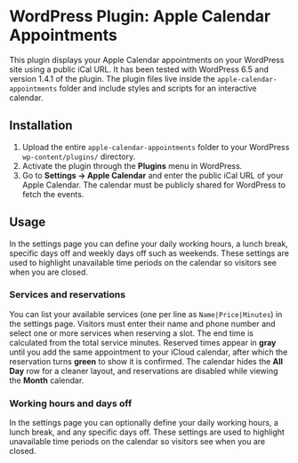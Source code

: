 # WordPress Plugin: Apple Calendar Appointments

This plugin displays your Apple Calendar appointments on your WordPress site using a public iCal URL. It has been tested with WordPress 6.5 and version 1.4.1 of the plugin. The plugin files live inside the `apple-calendar-appointments` folder and include styles and scripts for an interactive calendar.

## Installation
1. Upload the entire `apple-calendar-appointments` folder to your WordPress `wp-content/plugins/` directory.
2. Activate the plugin through the **Plugins** menu in WordPress.
3. Go to **Settings → Apple Calendar** and enter the public iCal URL of your Apple Calendar.
   The calendar must be publicly shared for WordPress to fetch the events.

## Usage

In the settings page you can define your daily working hours, a lunch break, specific days off and weekly days off such as weekends. These settings are used to highlight unavailable time periods on the calendar so visitors see when you are closed.

### Services and reservations
You can list your available services (one per line as `Name|Price|Minutes`) in the settings page. Visitors must enter their name and phone number and select one or more services when reserving a slot. The end time is calculated from the total service minutes. Reserved times appear in **gray** until you add the same appointment to your iCloud calendar, after which the reservation turns **green** to show it is confirmed.
The calendar hides the **All Day** row for a cleaner layout, and reservations are disabled while viewing the **Month** calendar.

### Working hours and days off
In the settings page you can optionally define your daily working hours, a lunch break, and any specific days off. These settings are used to highlight unavailable time periods on the calendar so visitors see when you are closed.


